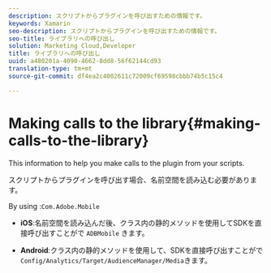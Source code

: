 ```yaml
---
description: スクリプトからプラグインを呼び出すための情報です。
keywords: Xamarin
seo-description: スクリプトからプラグインを呼び出すための情報です。
seo-title: ライブラリへの呼び出し
solution: Marketing Cloud,Developer
title: ライブラリへの呼び出し
uuid: a480201a-4090-4662-8dd8-56f62144cd93
translation-type: tm+mt
source-git-commit: df4ea2c4002611c72009cf69598cbbb74b5c15c4

---
```



# Making calls to the library{#making-calls-to-the-library}

This information to help you make calls to the plugin from your scripts.

スクリプトからプラグインを呼び出す場合、名前空間を読み込む必要があります。

By using :`Com.Adobe.Mobile`

* **iOS**:名前空間を読み込んだ後、クラス内の静的メソッドを使用してSDKを直接呼び出すことがで `ADBMobile` きます。

* **Android**:クラス内の静的メソッドを使用して、SDKを直接呼び出すことがで `Config/Analytics/Target/AudienceManager/Media`きます。

